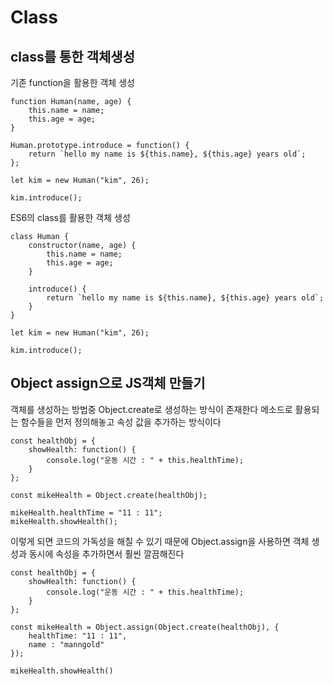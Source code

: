 # Class

## class를 통한 객체생성

기존 function을 활용한 객체 생성

```
function Human(name, age) {
    this.name = name;
    this.age = age;
}

Human.prototype.introduce = function() {
    return `hello my name is ${this.name}, ${this.age} years old`;
};

let kim = new Human("kim", 26);

kim.introduce();
```

ES6의 class를 활용한 객체 생성

```
class Human {
    constructor(name, age) {
        this.name = name;
        this.age = age;
    }

    introduce() {
        return `hello my name is ${this.name}, ${this.age} years old`;
    }
}

let kim = new Human("kim", 26);

kim.introduce();
```

## Object assign으로 JS객체 만들기

객체를 생성하는 방법중 Object.create로 생성하는 방식이 존재한다 메소드로 활용되는 함수들을 먼저 정의해놓고 속성 값을 추가하는 방식이다

```
const healthObj = {
    showHealth: function() {
        console.log("운동 시간 : " + this.healthTime);
    }
};

const mikeHealth = Object.create(healthObj);

mikeHealth.healthTime = "11 : 11";
mikeHealth.showHealth();
```

이렇게 되면 코드의 가독성을 해칠 수 있기 때문에 Object.assign을 사용하면 객체 생성과 동시에 속성을 추가하면서 훨씬 깔끔해진다

```
const healthObj = {
    showHealth: function() {
        console.log("운동 시간 : " + this.healthTime);
    }
};

const mikeHealth = Object.assign(Object.create(healthObj), {
    healthTime: "11 : 11",
    name : "manngold"
});

mikeHealth.showHealth()
```
